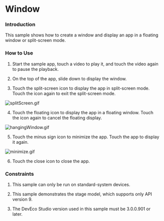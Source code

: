 # Window

### Introduction

This sample shows how to create a window and display an app in a floating window or split-screen mode.

### How to Use

1. Start the sample app, touch a video to play it, and touch the video again to pause the playback.

2. On the top of the app, slide down to display the window.

3. Touch the split-screen icon to display the app in split-screen mode. Touch the icon again to exit the split-screen mode.

![splitScreen.gif](splitScreen.gif)

4. Touch the floating icon to display the app in a floating window. Touch the icon again to cancel the floating display.

![hangingWindow.gif](hangingWindow.gif)

5. Touch the minus sign icon to minimize the app. Touch the app to display it again.

![minimize.gif](minimize.gif)

6. Touch the close icon to close the app.

### Constraints

1. This sample can only be run on standard-system devices.

2. This sample demonstrates the stage model, which supports only API version 9.

3. The DevEco Studio version used in this sample must be 3.0.0.901 or later.
